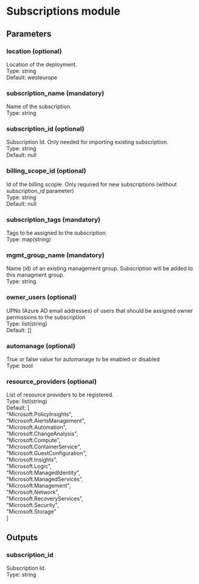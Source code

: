 # Subscriptions module

## Parameters
### location (optional)
Location of the deployment.\
Type: string\
Default: westeurope

### subscription_name (mandatory)
Name of the subscription.\
Type: string

### subscription_id (optional)
Subscription Id. Only needed for importing existing subscription.\
Type: string\
Default: null

### billing_scope_id (optional)
Id of the billing scople. Only required for new subscriptions (without subscription_id parameter)\
Type: string\
Default: null

### subscription_tags (mandatory)
Tags to be assigned to the subscription.\
Type: map(string)

### mgmt_group_name (mandatory)
Name (id) of an existing management group. Subscription will be added to this managment group.\
Type: string

### owner_users (optional)
UPNs (Azure AD email addresses) of users that should be assigned owner permissions to the subscription\
Type: list(string)\
Default: []

### automanage (optional)
True or false value for automanage to be enabled or disabled\
Type: bool

### resource_providers (optional)
List of resource providers to be registered.\
Type: list(string)\
Default: [\
    "Microsoft.PolicyInsights",\
    "Microsoft.AlertsManagement",\
    "Microsoft.Automation",\
    "Microsoft.ChangeAnalysis",\
    "Microsoft.Compute",\
    "Microsoft.ContainerService",\
    "Microsoft.GuestConfiguration",\
    "Microsoft.Insights",\
    "Microsoft.Logic",\
    "Microsoft.ManagedIdentity",\
    "Microsoft.ManagedServices",\
    "Microsoft.Management",\
    "Microsoft.Network",\
    "Microsoft.RecoveryServices",\
    "Microsoft.Security",\
    "Microsoft.Storage"\
  ]

## Outputs
### subscription_id
Subscription Id.\
Type: string

